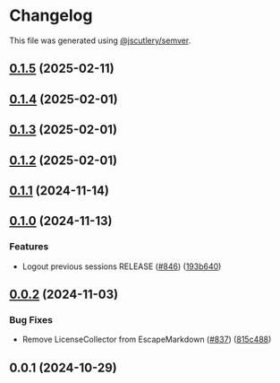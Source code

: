 # Changelog

This file was generated using [@jscutlery/semver](https://github.com/jscutlery/semver).

## [0.1.5](https://github.com/descope/descope-js/compare/escape-markdown-0.1.4...escape-markdown-0.1.5) (2025-02-11)

## [0.1.4](https://github.com/descope/descope-js/compare/escape-markdown-0.1.3...escape-markdown-0.1.4) (2025-02-01)

## [0.1.3](https://github.com/descope/descope-js/compare/escape-markdown-0.1.2...escape-markdown-0.1.3) (2025-02-01)

## [0.1.2](https://github.com/descope/descope-js/compare/escape-markdown-0.1.1...escape-markdown-0.1.2) (2025-02-01)

## [0.1.1](https://github.com/descope/descope-js/compare/escape-markdown-0.1.0...escape-markdown-0.1.1) (2024-11-14)

## [0.1.0](https://github.com/descope/descope-js/compare/escape-markdown-0.0.2...escape-markdown-0.1.0) (2024-11-13)


### Features

* Logout previous sessions RELEASE ([#846](https://github.com/descope/descope-js/issues/846)) ([193b640](https://github.com/descope/descope-js/commit/193b640bb81b157d172ca4e58d32f742e97009fe))

## [0.0.2](https://github.com/descope/descope-js/compare/escape-markdown-0.0.1...escape-markdown-0.0.2) (2024-11-03)


### Bug Fixes

* Remove LicenseCollector from EscapeMarkdown ([#837](https://github.com/descope/descope-js/issues/837)) ([815c488](https://github.com/descope/descope-js/commit/815c48867ea66f18da71d95fa889e672b5579cb9))

## 0.0.1 (2024-10-29)
